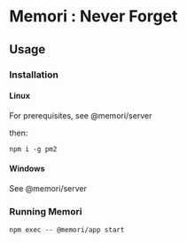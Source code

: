 # Memori : Never Forget

## Usage

### Installation

#### Linux

For prerequisites, see @memori/server

then:

```
npm i -g pm2
```

#### Windows

See @memori/server

### Running Memori

```
npm exec -- @memori/app start
```
